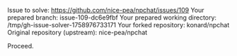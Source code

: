 Issue to solve: https://github.com/nice-pea/npchat/issues/109
Your prepared branch: issue-109-dc6e9fbf
Your prepared working directory: /tmp/gh-issue-solver-1758976733171
Your forked repository: konard/npchat
Original repository (upstream): nice-pea/npchat

Proceed.